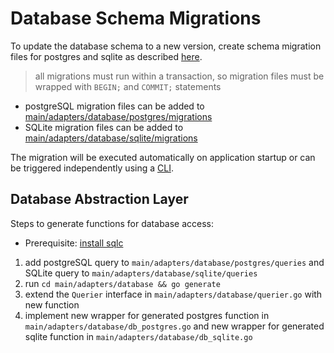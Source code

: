 # Database Schema Migrations

To update the database schema to a new version, create schema migration files for postgres and sqlite as described
[here](https://github.com/golang-migrate/migrate/blob/master/MIGRATIONS.md).
> all migrations must run within a transaction, so migration files must be wrapped with `BEGIN;` and `COMMIT;`
> statements

- postgreSQL migration files can be added
  to [main/adapters/database/postgres/migrations](main/adapters/database/postgres/migrations)
- SQLite migration files can be added
  to [main/adapters/database/sqlite/migrations](main/adapters/database/sqlite/migrations)

The migration will be executed automatically on application startup or can be triggered independently using a
[CLI](https://github.com/golang-migrate/migrate/tree/master/cmd/migrate).

## Database Abstraction Layer

Steps to generate functions for database access:

- Prerequisite: [install sqlc](https://docs.sqlc.dev/en/latest/overview/install.html)

1. add postgreSQL query to `main/adapters/database/postgres/queries` and SQLite query
   to `main/adapters/database/sqlite/queries`
2. run `cd main/adapters/database && go generate`
3. extend the `Querier` interface in `main/adapters/database/querier.go` with new function
4. implement new wrapper for generated postgres function in `main/adapters/database/db_postgres.go`
   and new wrapper for generated sqlite function in `main/adapters/database/db_sqlite.go`